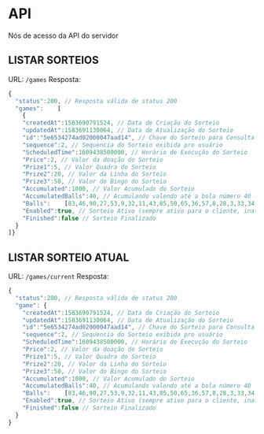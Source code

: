 # API
Nós de acesso da API do servidor

## LISTAR SORTEIOS
URL:
```/games```
Resposta:
```javascript
{
  "status":200, // Resposta válida de status 200
  "games":    [
    {
    "createdAt":1583690791524, // Data de Criação do Sorteio
    "updatedAt":1583691130064, // Data de Atualização do Sorteio
    "id":"5e6534274ad02000047aad14", // Chave do Sorteio para Consulta
    "sequence":2, // Sequencia do Sorteio exibida pro usuário
    "ScheduledTime":1609438500000, // Horário de Execução do Sorteio
    "Price":2, // Valor da doação do Sorteio
    "Prize1":5, // Valor Quadra do Sorteio
    "Prize2":20, // Valor da Linha do Sorteio
    "Prize3":50, // Valor do Bingo do Sorteio
    "Accumulated":1000, // Valor Acumulado do Sorteio
    "AccumulatedBalls":40, // Acumulando valendo até a bola número 40
    "Balls":    [83,46,90,27,53,9,32,11,43,85,50,65,36,57,8,28,3,33,34,80,58,25,38,17,44,15,47,64,72,76,87,19,21,73,23,12,39,62,75,84,1,13,18,4,35,59,37,61,79,56,74,49,14,82,30,51,7,41,20,48,86,81,24,2,77,70,52,69,71,63,10,67,54,45,40,55,89,42,88,16,31,60,68,26,6,66,78,5,22,29], // Números sorteados em ordem (90 Bolas)
    "Enabled":true, // Sorteio Ativo (sempre ativo para o cliente, inativas não retornam na consulta)
    "Finished":false // Sorteio Finalizado
  }
]}
```

## LISTAR SORTEIO ATUAL
URL:
```/games/current```
Resposta:
```javascript
{
  "status":200, // Resposta válida de status 200
  "game": {
    "createdAt":1583690791524, // Data de Criação do Sorteio
    "updatedAt":1583691130064, // Data de Atualização do Sorteio
    "id":"5e6534274ad02000047aad14", // Chave do Sorteio para Consulta
    "sequence":2, // Sequencia do Sorteio exibida pro usuário
    "ScheduledTime":1609438500000, // Horário de Execução do Sorteio
    "Price":2, // Valor da doação do Sorteio
    "Prize1":5, // Valor Quadra do Sorteio
    "Prize2":20, // Valor da Linha do Sorteio
    "Prize3":50, // Valor do Bingo do Sorteio
    "Accumulated":1000, // Valor Acumulado do Sorteio
    "AccumulatedBalls":40, // Acumulando valendo até a bola número 40
    "Balls":    [83,46,90,27,53,9,32,11,43,85,50,65,36,57,8,28,3,33,34,80,58,25,38,17,44,15,47,64,72,76,87,19,21,73,23,12,39,62,75,84,1,13,18,4,35,59,37,61,79,56,74,49,14,82,30,51,7,41,20,48,86,81,24,2,77,70,52,69,71,63,10,67,54,45,40,55,89,42,88,16,31,60,68,26,6,66,78,5,22,29], // Números sorteados em ordem (90 Bolas)
    "Enabled":true, // Sorteio Ativo (sempre ativo para o cliente, inativas não retornam na consulta)
    "Finished":false // Sorteio Finalizado
  }
}
```
